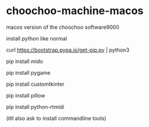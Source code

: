 # choochoo-machine-macos
macos version of the choochoo software9000

install python like normal


curl https://bootstrap.pypa.io/get-pip.py | python3

pip install mido

pip install pygame

pip install customtkinter

pip install pillow

pip install python-rtmidi

(itll also ask to install commandline tools)
